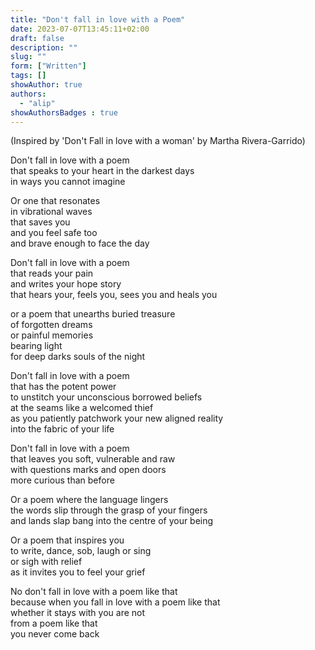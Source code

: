 ```yaml
---
title: "Don't fall in love with a Poem"
date: 2023-07-07T13:45:11+02:00
draft: false
description: ""
slug: ""
form: ["Written"]
tags: []
showAuthor: true
authors:
  - "alip"
showAuthorsBadges : true
---
```


(Inspired by 'Don't Fall in love with a woman' by Martha Rivera-Garrido)

Don't fall in love with a poem\
that speaks to your heart in the darkest days\
in ways you cannot imagine

Or one that resonates\
in vibrational waves\
that saves you\
and you feel safe too\
and brave enough to face the day

Don't fall in love with a poem\
that reads your pain\
and writes your hope story\
that hears your, feels you, sees you and heals you

or a poem that unearths buried treasure\
of forgotten dreams\
or painful memories\
bearing light\
for deep darks souls of the night

Don't fall in  love with a poem\
that has the potent power\
to unstitch your unconscious borrowed beliefs\
at the seams like a welcomed thief\
as you patiently patchwork your new aligned reality\
into the fabric of your life

Don't fall in love with a poem\
that leaves you soft, vulnerable and raw\
with questions marks and open doors\
more curious than before

Or a poem where the language lingers\
the words slip through the grasp of your fingers\
and lands slap bang into the centre of your being

Or a poem that inspires you\
to write, dance, sob, laugh or sing\
or sigh with relief\
as it invites you to feel your grief

No don't fall in love with a poem like that\
because when you fall in love with a poem like that\
whether it stays with you are not\
from a poem like that\
you never come back
